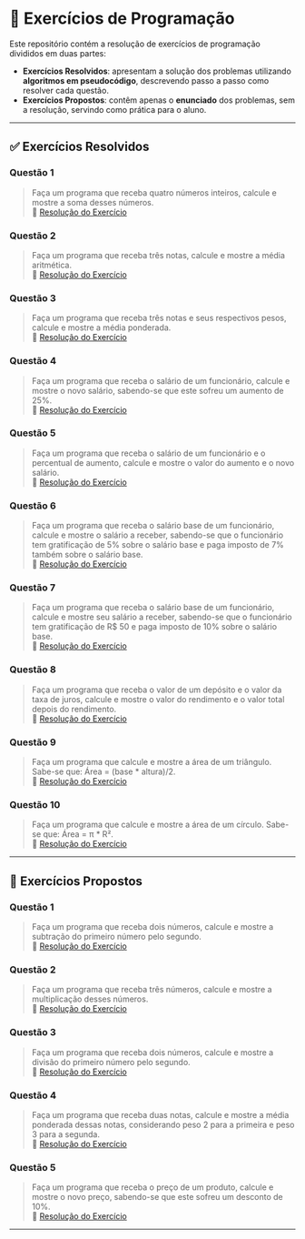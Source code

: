 # 📘 Exercícios de Programação

Este repositório contém a resolução de exercícios de programação divididos em duas partes:  

- **Exercícios Resolvidos**: apresentam a solução dos problemas utilizando **algoritmos em pseudocódigo**, descrevendo passo a passo como resolver cada questão.  
- **Exercícios Propostos**: contêm apenas o **enunciado** dos problemas, sem a resolução, servindo como prática para o aluno.  

---

## ✅ Exercícios Resolvidos

### Questão 1
> Faça um programa que receba quatro números inteiros, calcule e mostre a soma desses números.  
🔗 [Resolução do Exercício](https://github.com/colarin/POO-2025.2-TIP4/blob/main/Lista-01/exercicios-resolvidos/Q01/src/br/edu/principal/Principal.java)

### Questão 2
> Faça um programa que receba três notas, calcule e mostre a média aritmética.  
🔗 [Resolução do Exercício](https://github.com/colarin/POO-2025.2-TIP4/blob/main/Lista-01/exercicios-resolvidos/Q02/src/br/edu/principal/Principal.java)

### Questão 3
> Faça um programa que receba três notas e seus respectivos pesos, calcule e mostre a média ponderada.  
🔗 [Resolução do Exercício](https://github.com/colarin/POO-2025.2-TIP4/blob/main/Lista-01/exercicios-resolvidos/Q03/src/br/edu/principal/Principal.java)

### Questão 4
> Faça um programa que receba o salário de um funcionário, calcule e mostre o novo salário, sabendo-se que este sofreu um aumento de 25%.  
🔗 [Resolução do Exercício](https://github.com/colarin/POO-2025.2-TIP4/blob/main/Lista-01/exercicios-resolvidos/Q04/src/br/edu/principal/Principal.java)

### Questão 5
> Faça um programa que receba o salário de um funcionário e o percentual de aumento, calcule e mostre o valor do aumento e o novo salário.  
🔗 [Resolução do Exercício](https://github.com/colarin/POO-2025.2-TIP4/blob/main/Lista-01/exercicios-resolvidos/Q05/src/br/edu/principal/Principal.java)

### Questão 6
> Faça um programa que receba o salário base de um funcionário, calcule e mostre o salário a receber, sabendo-se que o funcionário tem gratificação de 5% sobre o salário base e paga imposto de 7% também sobre o salário base.  
🔗 [Resolução do Exercício](https://github.com/SatiroDev/POO-2025.2-TIP4/blob/main/Lista-01/Exercicios-Resolvidos/Q06/src/br/edu/principal/Principal.java)

### Questão 7
> Faça um programa que receba o salário base de um funcionário, calcule e mostre seu salário a receber, sabendo-se que o funcionário tem gratificação de R$ 50 e paga imposto de 10% sobre o salário base.  
🔗 [Resolução do Exercício](https://github.com/SatiroDev/POO-2025.2-TIP4/blob/main/Lista-01/Exercicios-Resolvidos/Q07/src/br/edu/principal/Principal.java)

### Questão 8
> Faça um programa que receba o valor de um depósito e o valor da taxa de juros, calcule e mostre o valor do rendimento e o valor total depois do rendimento.  
🔗 [Resolução do Exercício](https://github.com/SatiroDev/POO-2025.2-TIP4/blob/main/Lista-01/Exercicios-Resolvidos/Q08/src/br/edu/principal/Principal.java)

### Questão 9
> Faça um programa que calcule e mostre a área de um triângulo. Sabe-se que: Área = (base * altura)/2.  
🔗 [Resolução do Exercício](https://github.com/SatiroDev/POO-2025.2-TIP4/blob/main/Lista-01/Exercicios-Resolvidos/Q09/src/br/edu/principal/Principal.java)

### Questão 10
> Faça um programa que calcule e mostre a área de um círculo. Sabe-se que: Área = π * R².  
🔗 [Resolução do Exercício](https://github.com/SatiroDev/POO-2025.2-TIP4/blob/main/Lista-01/Exercicios-Resolvidos/Q10/src/br/edu/principal/Principal.java)

---

## 📌 Exercícios Propostos

### Questão 1
> Faça um programa que receba dois números, calcule e mostre a subtração do primeiro número pelo segundo.  
🔗 [Resolução do Exercício](https://github.com/SatiroDev/POO-2025.2-TIP4/blob/main/Lista-01/Exercicios-Propostos/Q01/src/br/edu/principal/Principal.java)

### Questão 2
> Faça um programa que receba três números, calcule e mostre a multiplicação desses números.  
🔗 [Resolução do Exercício](https://github.com/SatiroDev/POO-2025.2-TIP4/blob/main/Lista-01/Exercicios-Propostos/Q02/src/br/edu/principal/Principal.java)

### Questão 3
> Faça um programa que receba dois números, calcule e mostre a divisão do primeiro número pelo segundo.  
🔗 [Resolução do Exercício](https://github.com/SatiroDev/POO-2025.2-TIP4/blob/main/Lista-01/Exercicios-Propostos/Q03/src/br/edu/principal/Principal.java)

### Questão 4
> Faça um programa que receba duas notas, calcule e mostre a média ponderada dessas notas, considerando peso 2 para a primeira e peso 3 para a segunda.  
🔗 [Resolução do Exercício](https://github.com/SatiroDev/POO-2025.2-TIP4/blob/main/Lista-01/Exercicios-Propostos/Q04/src/br/edu/principal/Principal.java)

### Questão 5
> Faça um programa que receba o preço de um produto, calcule e mostre o novo preço, sabendo-se que este sofreu um desconto de 10%.  
🔗 [Resolução do Exercício](https://github.com/SatiroDev/POO-2025.2-TIP4/blob/main/Lista-01/Exercicios-Propostos/Q05/src/br/edu/principal/Principal.java)

---

